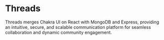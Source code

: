 # Threads
Threads merges Chakra UI on React with MongoDB and Express, providing an intuitive, secure, and scalable communication platform for seamless collaboration and dynamic community engagement.
